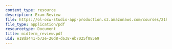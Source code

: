 ```yaml
---
content_type: resource
description: Exam Review
file: https://ol-ocw-studio-app-production.s3.amazonaws.com/courses/21h-560-smashing-the-iron-rice-bowl-chinese-east-asia-fall-2004/e18da441b72e20d8d638eb7025f08569_midterm_review.pdf
file_type: application/pdf
resourcetype: Document
title: midterm_review.pdf
uid: e18da441-b72e-20d8-d638-eb7025f08569
---
```

